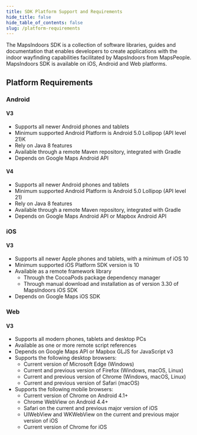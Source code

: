 ```yaml
---
title: SDK Platform Support and Requirements
hide_title: false
hide_table_of_contents: false
slug: /platform-requirements
---
```


The MapsIndoors SDK is a collection of software libraries, guides and documentation that enables developers to create applications with the indoor wayfinding capabilities facilitated by MapsIndoors from MapsPeople. MapsIndoors SDK is available on iOS, Android and Web platforms.

## Platform Requirements

### Android

#### V3

- Supports all newer Android phones and tablets
- Minimum supported Android Platform is Android 5.0 Lollipop (API level 21)K
- Rely on Java 8 features
- Available through a remote Maven repository, integrated with Gradle
- Depends on Google Maps Android API

#### V4

- Supports all newer Android phones and tablets
- Minimum supported Android Platform is Android 5.0 Lollipop (API level 21)
- Rely on Java 8 features
- Available through a remote Maven repository, integrated with Gradle
- Depends on Google Maps Android API or Mapbox Android API

### iOS

#### V3

- Supports all newer Apple phones and tablets, with a minimum of iOS 10
- Minimum supported iOS Platform SDK version is 10
- Available as a remote framework library
  - Through the CocoaPods package dependency manager
  - Through manual download and installation as of version 3.30 of MapsIndoors iOS SDK
- Depends on Google Maps iOS SDK

<!-- #### V4

- Supports all newer Apple phones and tablets with a minimum of iOS 13
- Minimum supported iOS Platform SDK version is 13
- Available as a remote framework library
  - Through the CocoaPods package dependency manager
  - Through manual download and installation as of version 3.30 of MapsIndoors iOS SDK
- Depends on Google Maps iOS SDK or Mapbox iOS SDK -->

### Web

#### V3

- Supports all modern phones, tablets and desktop PCs
- Available as one or more remote script references
- Depends on Google Maps API or Mapbox GLJS for JavaScript v3
- Supports the following desktop browsers:
  - Current version of Microsoft Edge (Windows)
  - Current and previous version of Firefox (Windows, macOS, Linux)
  - Current and previous version of Chrome (Windows, macOS, Linux)
  - Current and previous version of Safari (macOS)
- Supports the following mobile browsers:
  - Current version of Chrome on Android 4.1+
  - Chrome WebView on Android 4.4+
  - Safari on the current and previous major version of iOS
  - UIWebView and WKWebView on the current and previous major version of iOS
  - Current version of Chrome for iOS
